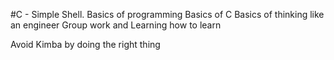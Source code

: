 #C - Simple Shell.
Basics of programming
Basics of C
Basics of thinking like an engineer
Group work
and Learning how to learn

Avoid Kimba by doing the right thing
